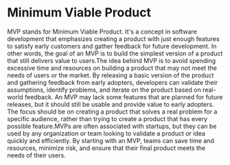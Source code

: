 # Minimum Viable Product

MVP stands for Minimum Viable Product. It's a concept in software development that emphasizes creating a product with just enough features to satisfy early 
customers and gather feedback for future development. In other words, the goal of an MVP is to build the simplest version of a product that still delivers value 
to users.The idea behind MVP is to avoid spending excessive time and resources on building a product that may not meet the needs of users or the market. By releasing 
a basic version of the product and gathering feedback from early adopters, developers can validate their assumptions, identify problems, and iterate on the product based
on real-world feedback.
An MVP may lack some features that are planned for future releases, but it should still be usable and provide value to early adopters. The focus should be on creating a 
product that solves a real problem for a specific audience, rather than trying to create a product that has every possible feature.MVPs are often associated with 
startups, but they can be used by any organization or team looking to validate a product or idea quickly and efficiently. By starting with an MVP, teams can save time 
and resources, minimize risk, and ensure that their final product meets the needs of their users.

